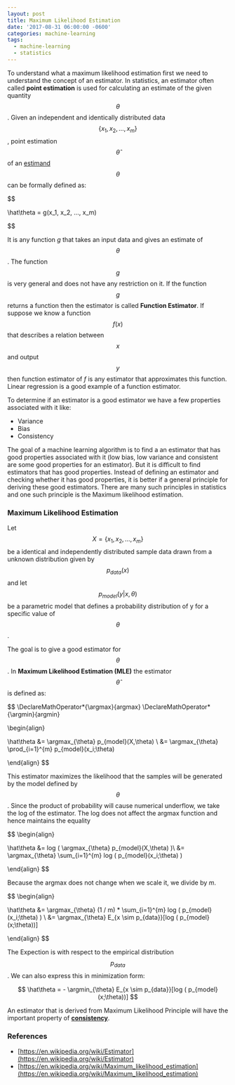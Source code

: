 ```yaml
---
layout: post
title: Maximum Likelihood Estimation
date: '2017-08-31 06:00:00 -0600'
categories: machine-learning
tags:
  - machine-learning
  - statistics
---
```



To understand what a maximum likelihood estimation first we need to understand the
concept of an estimator. In statistics, an estimator often called **point estimation** is used for calculating an
estimate of the given quantity $$ \theta $$. Given an independent and identically distributed data
$$ \left\{ x_1, x_2, ... , x_m \right\} $$, point estimation $$ \hat\theta $$ of an [estimand](https://en.wikipedia.org/wiki/Estimand) $$ \theta $$ can be formally defined as:

$$

  \hat\theta = g(x_1, x_2, ..., x_m)

$$

It is any function *g* that takes an input data and gives an estimate of $$ \theta $$. The function
$$ g $$ is very general and does not have any restriction on it. If the function $$ g $$ returns a
function then the estimator is called **Function Estimator**. If suppose we know a function $$ f(x) $$
that describes a relation between $$ x $$ and output $$ y $$ then function estimator of *f* is any estimator
that approximates this function. Linear regression is a good example of a function estimator.

To determine if an estimator is a good estimator we have a few properties associated with it like:

  * Variance
  * Bias
  * Consistency

The goal of a machine learning algorithm is to find a an estimator that has good properties associated with it (low bias, low variance and consistent are some good properties for an estimator).
But it is difficult to find estimators that has good properties. Instead of defining an estimator and checking
whether it has good properties, it is better if a general principle for deriving these good estimators. There are many such
principles in statistics and one such principle is the Maximum likelihood estimation.

### Maximum Likelihood Estimation

Let $$ X = \left\{x_1, x_2, ... , x_m\right\} $$ be a identical and independently distributed sample data drawn from a
unknown distribution given by $$ p_{data}(x) $$ and let $$ p_{model}(y | x,\theta) $$  be a parametric model that defines a probability distribution of y for a specific value of $$ \theta $$.

The goal is to give a good estimator for $$\theta$$. In **Maximum Likelihood Estimation (MLE)** the estimator $$\hat\theta$$ is defined as:

$$
\DeclareMathOperator*{\argmax}{argmax}
\DeclareMathOperator*{\argmin}{argmin}

\begin{align}

\hat\theta &= \argmax_{\theta} p_{model}(X,\theta) \\
           &= \argmax_{\theta} \prod_{i=1}^{m} p_{model}(x_i;\theta)

\end{align}
$$

This estimator maximizes the likelihood that the samples will be generated by the model defined by $$\theta$$.
Since the product of probability will cause numerical underflow, we take the log of the estimator. The log does not
affect the argmax function and hence maintains the equality

$$
\begin{align}

\hat\theta &= log ( \argmax_{\theta} p_{model}(X,\theta) )\\
           &= \argmax_{\theta} \sum_{i=1}^{m} log ( p_{model}(x_i;\theta) )

\end{align}
$$

Because the argmax does not change when we scale it, we divide by *m*.

$$
\begin{align}

\hat\theta &= \argmax_{\theta} (1 / m) * \sum_{i=1}^{m} log ( p_{model}(x_i;\theta) ) \\
           &= \argmax_{\theta} E_{x \sim p_{data}}[log ( p_{model}(x;\theta))]

\end{align}
$$

The Expection is with respect to the empirical distribution $$ p_{data} $$. We can also
express this in minimization form:

$$
\hat\theta = - \argmin_{\theta} E_{x \sim p_{data}}[log ( p_{model}(x;\theta))]
$$

An estimator that is derived from Maximum Likelihood Principle will have the important
property of **[consistency](https://en.wikipedia.org/wiki/Consistency_of_an_estimator)**.



### References

* [https://en.wikipedia.org/wiki/Estimator](https://en.wikipedia.org/wiki/Estimator)
* [https://en.wikipedia.org/wiki/Maximum_likelihood_estimation](https://en.wikipedia.org/wiki/Maximum_likelihood_estimation)
